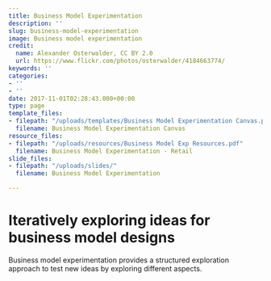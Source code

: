 ```yaml
---
title: Business Model Experimentation
description: ''
slug: business-model-experimentation
image: Business model experimentation
credit:
  name: Alexander Osterwalder, CC BY 2.0
  url: https://www.flickr.com/photos/osterwalder/4184663774/
keywords: ''
categories:
- ''
- ''
date: 2017-11-01T02:28:43.000+00:00
type: page
template_files:
- filepath: "/uploads/templates/Business Model Experimentation Canvas.pdf"
  filename: Business Model Experimentation Canvas
resource_files:
- filepath: "/uploads/resources/Business Model Exp Resources.pdf"
  filename: Business Model Experimentation - Retail
slide_files:
- filepath: "/uploads/slides/"
  filename: Business Model Experimentation

---
```

# Iteratively exploring ideas for business model designs

Business model experimentation provides a structured exploration approach to test new ideas by exploring different aspects.
